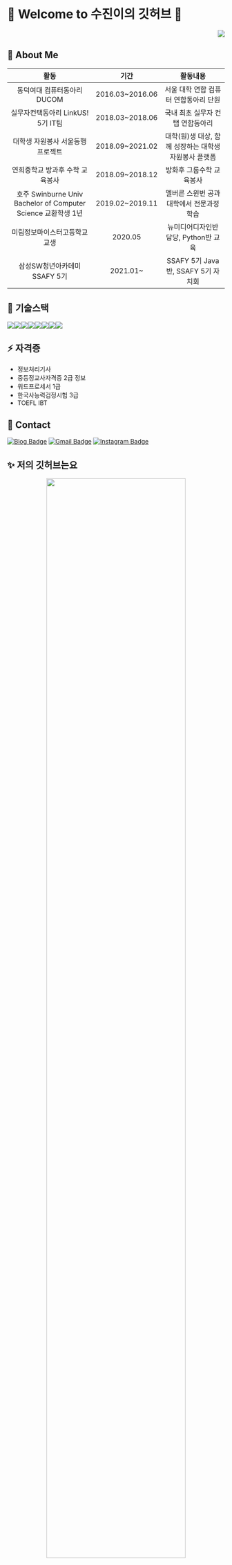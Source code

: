 # 👋 Welcome to 수진이의 깃허브 👋

<p align="right"> 
<a href="https://hits.seeyoufarm.com"><img src="https://hits.seeyoufarm.com/api/count/incr/badge.svg?url=https%3A%2F%2Fgithub.com%2FSujinJeong&count_bg=%23F55FD5&title_bg=%23767373&icon=&icon_color=%23E7E7E7&title=%EC%98%A4%EB%8A%98%EC%9D%98+%EB%B0%A9%EB%AC%B8%EC%9E%90&edge_flat=true"/></a>
</p>  

## 🌱 About Me

|**활동**|**기간**|**활동내용**|
|:---:|:---:|:---:|
|동덕여대 컴퓨터동아리 DUCOM|2016.03~2016.06|서울 대학 연합 컴퓨터 연합동아리 단원|
|실무자컨택동아리 LinkUS! 5기 IT팀|2018.03~2018.06|국내 최초 실무자 컨탭 연합동아리|
|대학생 자원봉사 서울동행프로젝트|2018.09~2021.02|대학(원)생 대상, 함께 성장하는 대학생 자원봉사 플랫폼|
|연희중학교 방과후 수학 교육봉사|2018.09~2018.12|방화후 그룹수학 교육봉사|
|호주 Swinburne Univ Bachelor of Computer Science 교환학생 1년|2019.02~2019.11|멜버른 스윈번 공과대학에서 전문과정 학습|
|미림정보마이스터고등학교 교생|2020.05|뉴미디어디자인반 담당, Python반 교육|
|삼성SW청년아카데미 SSAFY 5기|2021.01~|SSAFY 5기 Java반, SSAFY 5기 자치회|

## 👯 기술스택

<img src="https://img.shields.io/badge/Java-007396?style=flat-square&logo=Java&link=https://github.com/SujinJeong"><img src="https://img.shields.io/badge/JavaScript-F7DF1E?style=flat-square&logo=JavaScript&link=https://github.com/SujinJeong"><img src="https://img.shields.io/badge/Spring-6DB33F?style=flat-square&logo=Spring&link=https://github.com/SujinJeong"><img src="https://img.shields.io/badge/JSON-000000?style=flat-square&logo=JSON&link=https://github.com/SujinJeong"><img src="https://img.shields.io/badge/CSS3-1572B6?style=flat-square&logo=CSS3&link=https://github.com/SujinJeong"><img src="https://img.shields.io/badge/MySQL-4479A1?style=flat-square&logo=MySQL&link=https://github.com/SujinJeong"><img src="https://img.shields.io/badge/C++-00599C?style=flat-square&logo=C++&link=https://github.com/SujinJeong"><img src="https://img.shields.io/badge/Python-3776AB?style=flat-square&logo=Python&link=https://github.com/SujinJeong">

## ⚡ 자격증

+ 정보처리기사
+ 중등정교사자격증 2급 정보
+ 워드프로세서 1급
+ 한국사능력검정시험 3급
+ TOEFL IBT

## 💬 Contact

[![Blog Badge](http://img.shields.io/badge/-Tech%20blog-black?style=flat-square&logo=github&link=https://blog.naver.com/lovesujin051)](https://blog.naver.com/lovesujin051)
[![Gmail Badge](https://img.shields.io/badge/Gmail-d14836?style=flat-square&logo=Gmail&logoColor=white&link=mailto:lovesujin05173@gmail.com)](mailto:lovesujin05173@gmail.com)
[![Instagram Badge](https://img.shields.io/badge/Instagram-d14836?style=flat-square&logo=Instagram&logoColor=white&link=https://www.instagram.com/a1ways8my._.se1f/)](https://www.instagram.com/a1ways8my._.se1f/)


## ✨ 저의 깃허브는요

<p align="center">
<img src="https://github-readme-stats.vercel.app/api?username=SujinJeong&show_icons=true&theme=dark" width = "80%">
</p>

<p align="center">
<img src="https://github-readme-stats.vercel.app/api/top-langs/?username=SujinJeong" width="30%">

<div width="50%">
  
### 😄 토이프로젝트
1. 소상공인을 위한 미니 POS 프로젝트 'DD' https://github.com/SujinJeong/softwaresysmtemdevelop
2. 위키백과 기반 대학생 강의 공유 플랫폼 'WINGS WIKI' https://github.com/class-wiki-project/wiki-back
3. 나만의 회사 만들기 웹프로젝트 https://github.com/SujinJeong/Swinburne_MyCompany
4. 영화 예매에 관한 여러 기능들을 도와주는 간단한 안드로이드 앱 '영화친구' https://github.com/SujinJeong/Android_MovieFriend

</div>

 </p>
